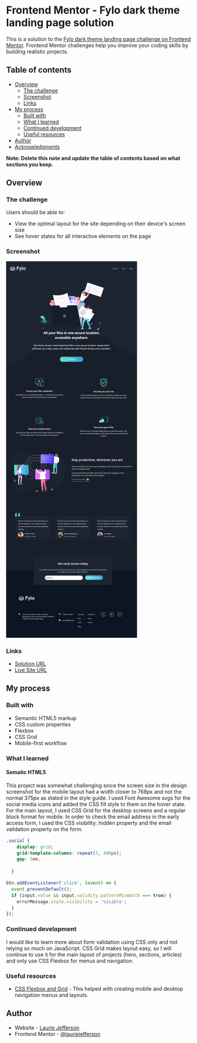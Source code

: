 # Frontend Mentor - Fylo dark theme landing page solution

This is a solution to the [Fylo dark theme landing page challenge on Frontend Mentor](https://www.frontendmentor.io/challenges/fylo-dark-theme-landing-page-5ca5f2d21e82137ec91a50fd). Frontend Mentor challenges help you improve your coding skills by building realistic projects. 

## Table of contents

- [Overview](#overview)
  - [The challenge](#the-challenge)
  - [Screenshot](#screenshot)
  - [Links](#links)
- [My process](#my-process)
  - [Built with](#built-with)
  - [What I learned](#what-i-learned)
  - [Continued development](#continued-development)
  - [Useful resources](#useful-resources)
- [Author](#author)
- [Acknowledgments](#acknowledgments)

**Note: Delete this note and update the table of contents based on what sections you keep.**

## Overview

### The challenge

Users should be able to:

- View the optimal layout for the site depending on their device's screen size
- See hover states for all interactive elements on the page

### Screenshot

![Screenshot](./screenshot.png)

### Links

- [Solution URL](<https://github.com/lauriejefferson/frontend-mentor-solutions/tree/main/fylo-dark-theme-landing-page-master>)
- [Live Site URL](https://lauriejefferson.github.io/frontend-mentor-solutions/fylo-dark-theme-landing-page-master/index.html)

## My process

### Built with

- Semantic HTML5 markup
- CSS custom properties
- Flexbox
- CSS Grid
- Mobile-first workflow


### What I learned

#### Sematic HTML5


This project was somewhat challenging since the screen size in the design screenshot for the mobile layout had a width closer to 768px and not the normal 375px as stated in the style guide. I used Font Awesome svgs for the social media icons and added the CSS fill style to them on the hover state. For the main layout, I used CSS Grid for the desktop screens and a regular block format for mobile.  In order to check the email address in the early access form, I used the CSS visibility: hidden property and the email validation property on the form.  


```css
.social {
    display: grid;
    grid-template-columns: repeat(3, 400px);
    gap: 3em;

  }
```
```js
btn.addEventListener('click', (event) => {
  event.preventDefault();
  if (input.value && input.validity.patternMismatch === true) {
    errorMessage.style.visibility = 'visible';
  }
});
```

### Continued development

I would like to learn more about form validation using CSS only and not relying so much on JavaScript.  CSS Grid makes layout easy, so I will continue to use it for the main layout of projects (hero, sections, articles) and only use CSS Flexbox for menus and navigation.

### Useful resources

- [CSS Flexbox and Grid](https://webdesign.tutsplus.com/2-ways-to-build-a-sticky-footer-flexbox-and-css-grid--cms-107493t) - This helped with creating mobile and desktop navigation menus and layouts.

## Author

- Website - [Laurie Jefferson](https://github.com/lauriejeffersno)
- Frontend Mentor - [@lauriejefferson](https://www.frontendmentor.io/profile/lauriejefferson)

